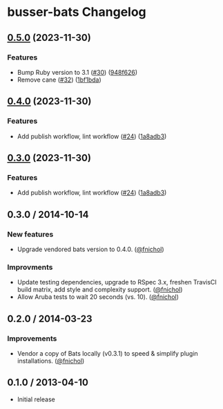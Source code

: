 # busser-bats Changelog

## [0.5.0](https://github.com/test-kitchen/busser-bats/compare/v0.4.0...v0.5.0) (2023-11-30)


### Features

* Bump Ruby version to 3.1 ([#30](https://github.com/test-kitchen/busser-bats/issues/30)) ([948f626](https://github.com/test-kitchen/busser-bats/commit/948f6265ca4a5aa187bf7e76f93dd275b1568b0d))
* Remove cane ([#32](https://github.com/test-kitchen/busser-bats/issues/32)) ([1bf1bda](https://github.com/test-kitchen/busser-bats/commit/1bf1bda3235445455cec19ee47af3cf3dda667b0))

## [0.4.0](https://github.com/test-kitchen/busser-bats/compare/v0.3.0...v0.4.0) (2023-11-30)


### Features

* Add publish workflow, lint workflow ([#24](https://github.com/test-kitchen/busser-bats/issues/24)) ([1a8adb3](https://github.com/test-kitchen/busser-bats/commit/1a8adb3f146b10173aec2a779b0a3fb43745be11))

## [0.3.0](https://github.com/test-kitchen/busser-bats/compare/v0.2.0...v0.3.0) (2023-11-30)


### Features

* Add publish workflow, lint workflow ([#24](https://github.com/test-kitchen/busser-bats/issues/24)) ([1a8adb3](https://github.com/test-kitchen/busser-bats/commit/1a8adb3f146b10173aec2a779b0a3fb43745be11))

## 0.3.0 / 2014-10-14

### New features

* Upgrade vendored bats version to 0.4.0. ([@fnichol][])

### Improvments

* Update testing dependencies, upgrade to RSpec 3.x, freshen TravisCI build matrix, add style and complexity support. ([@fnichol][])
* Allow Aruba tests to wait 20 seconds (vs. 10). ([@fnichol][])


## 0.2.0 / 2014-03-23

### Improvements

* Vendor a copy of Bats locally (v0.3.1) to speed & simplify plugin installations. ([@fnichol][])


## 0.1.0 / 2013-04-10

* Initial release

<!--- The following link definition list is generated by PimpMyChangelog --->
[@fnichol]: https://github.com/fnichol
